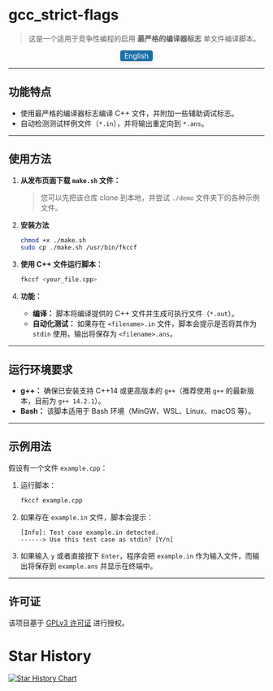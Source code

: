 # **gcc_strict-flags**

> 这是一个适用于竞争性编程的启用 **最严格的编译器标志** 单文件编译脚本。

<div style="text-align:center;">
  <a href="README.md" 
     style="
       display: inline-block;
       padding: 2px 8px;
       font-size: 14px;
       color: white;
       background-color: #1d6ea3;
       border: none;
       border-radius: 4px;
       text-decoration: none;
       box-shadow: 0 4px 6px rgba(0, 0, 0, 0.1);
       transition: background-color 0.3s, transform 0.2s;
     "
     onmouseover="this.style.backgroundColor='#0056b3'; this.style.transform='scale(1.05)';"
     onmouseout="this.style.backgroundColor='#007BFF'; this.style.transform='scale(1)';">
    English
  </a>
</div>

---

## **功能特点**

- 使用最严格的编译器标志编译 C++ 文件，并附加一些辅助调试标志。
- 自动检测测试样例文件（`*.in`），并将输出重定向到 `*.ans`。

---

## **使用方法**

1. **从发布页面下载 `make.sh` 文件：**
    > 您可以先把该仓库 clone 到本地，并尝试 `./demo` 文件夹下的各种示例文件。

2. **安装方法**

    ```bash
    chmod +x ./make.sh
    sudo cp ./make.sh /usr/bin/fkccf
    ```

3. **使用 C++ 文件运行脚本：**

   ```bash
   fkccf <your_file.cpp>
   ```

4. **功能：**
   - **编译：** 脚本将编译提供的 C++ 文件并生成可执行文件（`*.out`）。
   - **自动化测试：** 如果存在 `<filename>.in` 文件，脚本会提示是否将其作为 `stdin` 使用，输出将保存为 `<filename>.ans`。

---

## **运行环境要求**

- **g++：** 确保已安装支持 C++14 或更高版本的 `g++`（推荐使用 `g++` 的最新版本，目前为 `g++ 14.2.1`）。
- **Bash：** 该脚本适用于 Bash 环境（MinGW、WSL、Linux、macOS 等）。

---

## **示例用法**

假设有一个文件 `example.cpp`：

1. 运行脚本：
   ```bash
   fkccf example.cpp
   ```

2. 如果存在 `example.in` 文件，脚本会提示：
   ```text
   [Info]: Test case example.in detected.
   ------> Use this test case as stdin? [Y/n]
   ```

3. 如果输入 `y` 或者直接按下 `Enter`，程序会把 `example.in` 作为输入文件，而输出将保存到 `example.ans` 并显示在终端中。

---

## **许可证**

该项目基于 [GPLv3 许可证](./LICENCE) 进行授权。

# Star History

<a href="https://star-history.com/#estrella-explore/gcc_strict-flags&Date">
 <picture>
   <source media="(prefers-color-scheme: dark)" srcset="https://api.star-history.com/svg?repos=estrella-explore/gcc_strict-flags&type=Date&theme=dark" />
   <source media="(prefers-color-scheme: light)" srcset="https://api.star-history.com/svg?repos=estrella-explore/gcc_strict-flags&type=Date" />
   <img alt="Star History Chart" src="https://api.star-history.com/svg?repos=estrella-explore/gcc_strict-flags&type=Date" />
 </picture>
</a>
